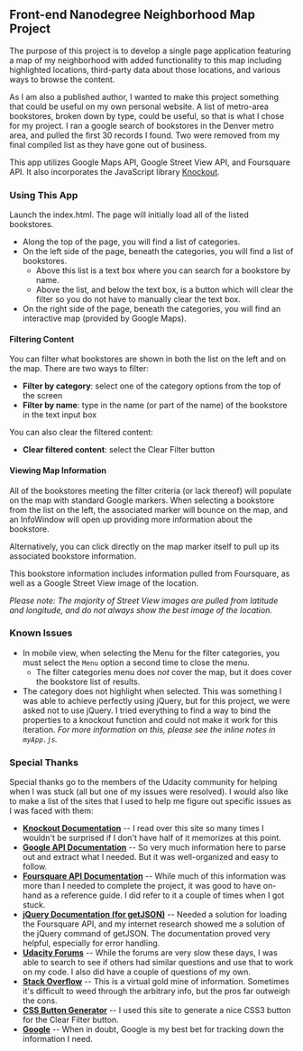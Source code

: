 ## Front-end Nanodegree Neighborhood Map Project

The purpose of this project is to develop a single page application featuring a map of my neighborhood with added functionality to this map including highlighted locations, third-party data about those locations, and various ways to browse the content.  

As I am also a published author, I wanted to make this project something that could be useful on my own personal website. A list of metro-area bookstores, broken down by type, could be useful, so that is what I chose for my project. I ran a google search of bookstores in the Denver metro area, and pulled the first 30 records I found. Two were removed from my final compiled list as they have gone out of business. 

This app utilizes Google Maps API, Google Street View API, and Foursquare API. It also incorporates the JavaScript library [Knockout](http://knockoutjs.com).

### Using This App
Launch the index.html. The page will initially load all of the listed bookstores. 
* Along the top of the page, you will find a list of categories.
* On the left side of the page, beneath the categories, you will find a list of bookstores.
    * Above this list is a text box where you can search for a bookstore by name.
    * Above the list, and below the text box, is a button which will clear the filter so you do not have to manually clear the text box.
* On the right side of the page, beneath the categories, you will find an interactive map (provided by Google Maps).

#### Filtering Content
You can filter what bookstores are shown in both the list on the left and on the map. There are two ways to filter:
* **Filter by category**: select one of the category options from the top of the screen
* **Filter by name**: type in the name (or part of the name) of the bookstore in the text input box

You can also clear the filtered content: 
* **Clear filtered content**: select the Clear Filter button

#### Viewing Map Information
All of the bookstores meeting the filter criteria (or lack thereof) will populate on the map with standard Google markers. When selecting a bookstore from the list on the left, the associated marker will bounce on the map, and an InfoWindow will open up providing more information about the bookstore.

Alternatively, you can click directly on the map marker itself to pull up its associated bookstore information.

This bookstore information includes information pulled from Foursquare, as well as a Google Street View image of the location. 

_Please note: The majority of Street View images are pulled from latitude and longitude, and do not always show the best image of the location._

### Known Issues
* In mobile view, when selecting the Menu for the filter categories, you must select the `Menu` option a second time to close the menu. 
    * The filter categories menu does _not_ cover the map, but it does cover the bookstore list of results.
* The category does not highlight when selected. This was something I was able to achieve perfectly using jQuery, but for this project, we were asked not to use jQuery. I tried everything to find a way to bind the properties to a knockout function and could not make it work for this iteration. _For more information on this, please see the inline notes in `myApp.js`._

### Special Thanks
Special thanks go to the members of the Udacity community for helping when I was stuck (all but one of my issues were resolved). I would also like to make a list of the sites that I used to help me figure out specific issues as I was faced with them:
* **[Knockout Documentation](http://knockoutjs.com)** -- I read over this site so many times I wouldn't be surprised if I don't have half of it memorizes at this point.
* **[Google API Documentation](https://developers.google.com/maps/documentation/)** -- So very much information here to parse out and extract what I needed. But it was well-organized and easy to follow.
* **[Foursquare API Documentation](https://developer.foursquare.com/docs)** -- While much of this information was more than I needed to complete the project, it was good to have on-hand as a reference guide. I did refer to it a couple of times when I got stuck.
* **[jQuery Documentation \(for getJSON\)](http://api.jquery.com/jquery.getjson/)** -- Needed a solution for loading the Foursquare API, and my internet research showed me a solution of the jQuery command of getJSON. The documentation proved very helpful, especially for error handling.
* **[Udacity Forums](http://discussions.udacity.com)** -- While the forums are very slow these days, I was able to search to see if others had similar questions and use that to work on my code. I also did have a couple of questions of my own.
* **[Stack Overflow](http://stackoverflow.com)** -- This is a virtual gold mine of information. Sometimes it's difficult to weed through the arbitrary info, but the pros far outweigh the cons.
* **[CSS Button Generator](http://css3buttongenerator.com)** -- I used this site to generate a nice CSS3 button for the Clear Filter button.
* **[Google](http://www.google.com)** -- When in doubt, Google is my best bet for tracking down the information I need.


